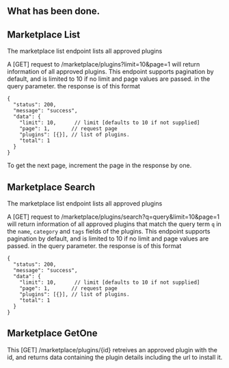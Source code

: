## What has been done.

## Marketplace List
The marketplace list endpoint lists all approved plugins

A [GET] request to /marketplace/plugins?limit=10&page=1 will return information of all approved plugins. This endpoint supports pagination by default, and is limited to 10 if no limit and page values are passed. in the query parameter.
the response is of this format 
```jsonc
{
  "status": 200,
  "message": "success",
  "data": {
    "limit": 10,      // limit [defaults to 10 if not supplied]
    "page": 1,       // request page
    "plugins": [{}], // list of plugins.
    "total": 1
  }
}
```
To get the next page, increment the page in the response by one.


## Marketplace Search
The marketplace list endpoint lists all approved plugins

A [GET] request to /marketplace/plugins/search?q=query&limit=10&page=1 will return information of all approved plugins that match the query term `q` in the `name`, `category` and `tags` fields of the plugins. This endpoint supports pagination by default, and is limited to 10 if no limit and page values are passed. in the query parameter.
the response is of this format 
```jsonc
{
  "status": 200,
  "message": "success",
  "data": {
    "limit": 10,      // limit [defaults to 10 if not supplied]
    "page": 1,       // request page
    "plugins": [{}], // list of plugins.
    "total": 1
  }
}
```


## Marketplace GetOne
This [GET] /marketplace/plugins/{id} retreives an approved plugin with the id, and returns data containing the plugin details including the url to install it.


